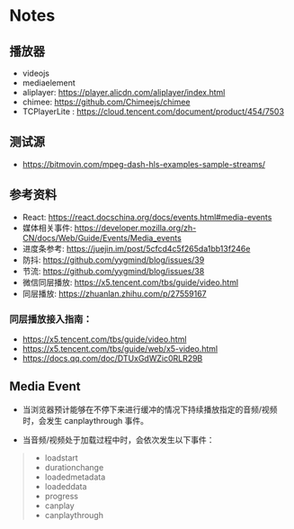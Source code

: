 # Notes

## 播放器

- videojs
- mediaelement
- aliplayer: https://player.alicdn.com/aliplayer/index.html
- chimee: https://github.com/Chimeejs/chimee
- TCPlayerLite : https://cloud.tencent.com/document/product/454/7503

## 测试源
- https://bitmovin.com/mpeg-dash-hls-examples-sample-streams/

## 参考资料

- React: https://react.docschina.org/docs/events.html#media-events
- 媒体相关事件: https://developer.mozilla.org/zh-CN/docs/Web/Guide/Events/Media_events
- 进度条参考: https://juejin.im/post/5cfcd4c5f265da1bb13f246e
- 防抖: https://github.com/yygmind/blog/issues/39
- 节流: https://github.com/yygmind/blog/issues/38
- 微信同层播放: https://x5.tencent.com/tbs/guide/video.html
- 同层播放: https://zhuanlan.zhihu.com/p/27559167

### 同层播放接入指南：

- https://x5.tencent.com/tbs/guide/video.html
- https://x5.tencent.com/tbs/guide/web/x5-video.html
- https://docs.qq.com/doc/DTUxGdWZic0RLR29B

## Media Event

- 当浏览器预计能够在不停下来进行缓冲的情况下持续播放指定的音频/视频时，会发生 canplaythrough 事件。

- 当音频/视频处于加载过程中时，会依次发生以下事件：

>- loadstart
>- durationchange
>- loadedmetadata
>- loadeddata
>- progress
>- canplay
>- canplaythrough
